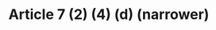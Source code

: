 ---
title: "Article 7 (2) (4) (d) (narrower)"
draft: false
exceptions:
- info53i
memberstates:
- CY
score: 3
compensation:
- 
remarks: |
 


link: "http://www.cylaw.org/nomoi/enop/non-ind/1976_1_59/full.html"
---